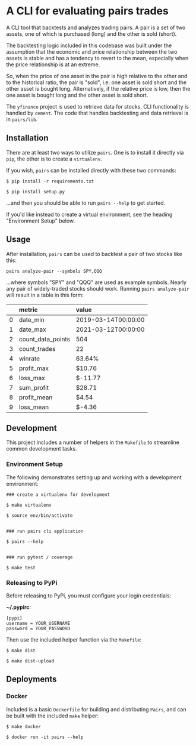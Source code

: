 # A CLI for evaluating pairs trades

A CLI tool that backtests and analyzes trading pairs. A pair is a set of two assets, one of which is
purchased (long) and the other is sold (short). 

The backtesting logic included in this codebase was built under the assumption that the economic and
price relationship between the two assets is stable and has a tendency to revert to the mean,
especially when the price relationship is at an extreme. 

So, when the price of one asset in the pair is high relative to the other and to the historical
ratio, the pair is "sold", i.e. one asset is sold short and the other asset is bought long.
Alternatively, if the relative price is low, then the one asset is bought long and the other asset
is sold short. 

The `yfinance` project is used to retrieve data for stocks. CLI functionality is handled by `cement`. 
The code that handles backtesting and data retrieval is in `pairs/lib`. 

## Installation

There are at least two ways to utilize `pairs`. One is to install it directly via `pip`, the other
is to create a `virtualenv`.

If you wish, `pairs` can be installed directly with these two commands:

```
$ pip install -r requirements.txt

$ pip install setup.py
```

...and then you should be able to run `pairs --help` to get started. 

If you'd like instead to create a virtual environment, see the heading "Environment Setup" below.

## Usage

After installation, `pairs` can be used to backtest a pair of two stocks like this: 

```
pairs analyze-pair --symbols SPY,QQQ
```

...where symbols "SPY" and "QQQ" are used as example symbols. Nearly any pair of widely-traded
stocks should work. Running `pairs analyze-pair` will result in a table in this form:

|    | metric            | value               |
|---:|:------------------|:--------------------|
|  0 | date_min          | 2019-03-14T00:00:00 |
|  1 | date_max          | 2021-03-12T00:00:00 |
|  2 | count_data_points | 504                 |
|  3 | count_trades      | 22                  |
|  4 | winrate           | 63.64%              |
|  5 | profit_max        | $10.76              |
|  6 | loss_max          | $-11.77             |
|  7 | sum_profit        | $28.71              |
|  8 | profit_mean       | $4.54               |
|  9 | loss_mean         | $-4.36              |

## Development

This project includes a number of helpers in the `Makefile` to streamline common development tasks.

### Environment Setup

The following demonstrates setting up and working with a development environment:

```
### create a virtualenv for development

$ make virtualenv

$ source env/bin/activate


### run pairs cli application

$ pairs --help


### run pytest / coverage

$ make test
```


### Releasing to PyPi

Before releasing to PyPi, you must configure your login credentials:

**~/.pypirc**:

```
[pypi]
username = YOUR_USERNAME
password = YOUR_PASSWORD
```

Then use the included helper function via the `Makefile`:

```
$ make dist

$ make dist-upload
```

## Deployments

### Docker

Included is a basic `Dockerfile` for building and distributing `Pairs`,
and can be built with the included `make` helper:

```
$ make docker

$ docker run -it pairs --help
```
